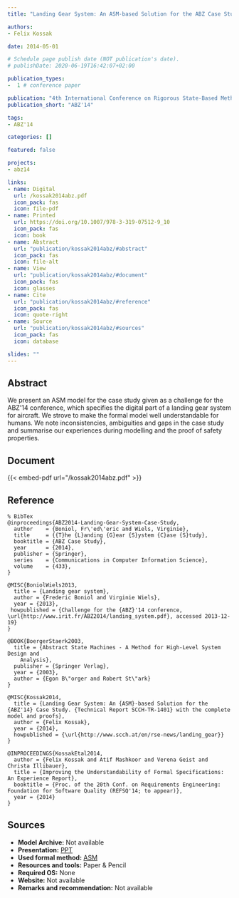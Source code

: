 ```yaml
---
title: "Landing Gear System: An ASM-based Solution for the ABZ Case Study"

authors:
- Felix Kossak

date: 2014-05-01

# Schedule page publish date (NOT publication's date).
# publishDate: 2020-06-19T16:42:07+02:00

publication_types:
-  1 # conference paper

publication: "4th International Conference on Rigorous State-Based Methods (ABZ'14)"
publication_short: "ABZ'14"

tags:
- ABZ'14

categories: []

featured: false

projects:
- abz14

links:
- name: Digital
  url: /kossak2014abz.pdf
  icon_pack: fas
  icon: file-pdf
- name: Printed
  url: https://doi.org/10.1007/978-3-319-07512-9_10
  icon_pack: fas
  icon: book
- name: Abstract
  url: "publication/kossak2014abz/#abstract"
  icon_pack: fas
  icon: file-alt
- name: View
  url: "publication/kossak2014abz/#document"
  icon_pack: fas
  icon: glasses
- name: Cite
  url: "publication/kossak2014abz/#reference"
  icon_pack: fas
  icon: quote-right
- name: Source
  url: "publication/kossak2014abz/#sources"
  icon_pack: fas
  icon: database

slides: ""
---
```


## Abstract

We present an ASM model for the case study given as a challenge for the ABZ'14 conference, which specifies the digital part of a landing gear system for aircraft. We strove to make the formal model well understandable for humans. We note inconsistencies, ambiguities and gaps in the case study and summarise our experiences during modelling and the proof of safety properties.

## Document

{{< embed-pdf url="/kossak2014abz.pdf" >}}

## Reference

~~~
% BibTex
@inproceedings{ABZ2014-Landing-Gear-System-Case-Study,
  author    = {Boniol, Fr\'ed\'eric and Wiels, Virginie},
  title     = {{T}he {L}anding {G}ear {S}ystem {C}ase {S}tudy},
  booktitle = {ABZ Case Study},
  year      = {2014},
  publisher = {Springer},
  series    = {Communications in Computer Information Science},
  volume    = {433},
}

@MISC{BoniolWiels2013,
  title = {Landing gear system},
  author = {Frederic Boniol and Virginie Wiels},
  year = {2013},
 howpublished = {Challenge for the {ABZ}'14 conference, \url{http://www.irit.fr/ABZ2014/landing_system.pdf}, accessed 2013-12-19}
}

@BOOK{BoergerStaerk2003,
  title = {Abstract State Machines - A Method for High-Level System Design and
	Analysis},
  publisher = {Springer Verlag},
  year = {2003},
  author = {Egon B\"orger and Robert St\"ark}
}

@MISC{Kossak2014,
  title = {Landing Gear System: An {ASM}-based Solution for the {ABZ'14} Case Study. {Technical Report SCCH-TR-1401} with the complete model and proofs},
  author = {Felix Kossak},
  year = {2014},
  howpublished = {\url{http://www.scch.at/en/rse-news/landing_gear}}
}

@INPROCEEDINGS{KossakEtal2014,
  author = {Felix Kossak and Atif Mashkoor and Verena Geist and Christa Illibauer},
  title = {Improving the Understandability of Formal Specifications: An Experience Report},
  booktitle = {Proc. of the 20th Conf. on Requirements Engineering: Foundation for Software Quality (REFSQ'14; to appear)},
  year = {2014}
}
~~~

## Sources

- **Model Archive:**
  Not available
- **Presentation:**
  [PPT](/kossak2014abz.pptx)
- **Used formal method:**
  [ASM](/method/asm)
- **Resources and tools:**
  Paper & Pencil
- **Required OS:**
  None
- **Website:**
  Not available
- **Remarks and recommendation:**
  Not available
